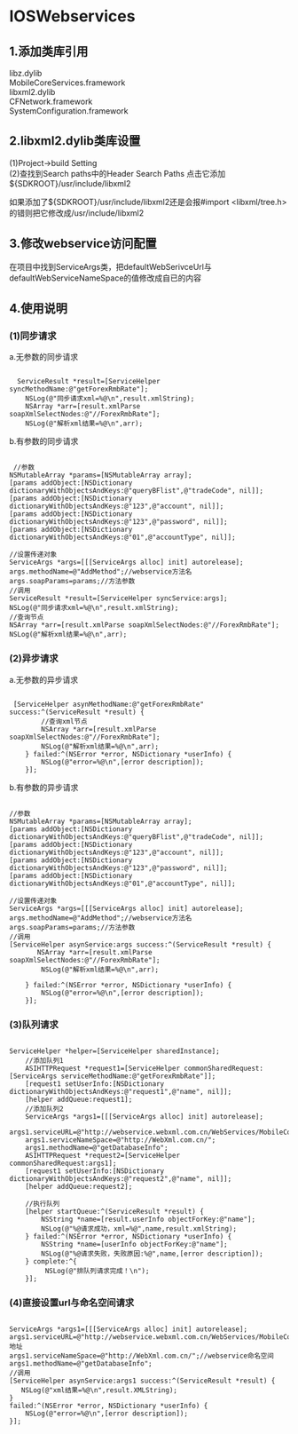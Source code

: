 IOSWebservices
==============
1.添加类库引用
------------
libz.dylib<br/>
MobileCoreServices.framework<br/>
libxml2.dylib<br/>
CFNetwork.framework<br/>
SystemConfiguration.framework<br/>

2.libxml2.dylib类库设置
------------
(1)Project->build Setting<br/>
(2)查找到Search paths中的Header Search Paths 点击它添加${SDKROOT}/usr/include/libxml2<br/>

如果添加了${SDKROOT}/usr/include/libxml2还是会报#import <libxml/tree.h>的错则把它修改成/usr/include/libxml2<br/>

3.修改webservice访问配置
------------
在项目中找到ServiceArgs类，把defaultWebSerivceUrl与defaultWebServiceNameSpace的值修改成自已的内容<br/>

4.使用说明
------------
### (1)同步请求<br/>
a.无参数的同步请求<br/>
<pre><code>
  ServiceResult *result=[ServiceHelper syncMethodName:@"getForexRmbRate"];
    NSLog(@"同步请求xml=%@\n",result.xmlString);
    NSArray *arr=[result.xmlParse soapXmlSelectNodes:@"//ForexRmbRate"];
    NSLog(@"解析xml结果=%@\n",arr);
</code></pre>
b.有参数的同步请求
<pre><code>
 //参数
NSMutableArray *params=[NSMutableArray array];
[params addObject:[NSDictionary dictionaryWithObjectsAndKeys:@"queryBFlist",@"tradeCode", nil]];
[params addObject:[NSDictionary dictionaryWithObjectsAndKeys:@"123",@"account", nil]];
[params addObject:[NSDictionary dictionaryWithObjectsAndKeys:@"123",@"password", nil]];
[params addObject:[NSDictionary dictionaryWithObjectsAndKeys:@"01",@"accountType", nil]];
     
//设置传递对象
ServiceArgs *args=[[[ServiceArgs alloc] init] autorelease];
args.methodName=@"AddMethod";//webservice方法名
args.soapParams=params;//方法参数
//调用
ServiceResult *result=[ServiceHelper syncService:args];
NSLog(@"同步请求xml=%@\n",result.xmlString);
//查询节点
NSArray *arr=[result.xmlParse soapXmlSelectNodes:@"//ForexRmbRate"];    
NSLog(@"解析xml结果=%@\n",arr);
</code></pre>
### (2)异步请求
a.无参数的异步请求
<pre><code>
 [ServiceHelper asynMethodName:@"getForexRmbRate" success:^(ServiceResult *result) {
        //查询xml节点
        NSArray *arr=[result.xmlParse soapXmlSelectNodes:@"//ForexRmbRate"];
        NSLog(@"解析xml结果=%@\n",arr);
    } failed:^(NSError *error, NSDictionary *userInfo) {
        NSLog(@"error=%@\n",[error description]);
    }];
</code></pre>
b.有参数的异步请求
<pre><code>
//参数
NSMutableArray *params=[NSMutableArray array];
[params addObject:[NSDictionary dictionaryWithObjectsAndKeys:@"queryBFlist",@"tradeCode", nil]];
[params addObject:[NSDictionary dictionaryWithObjectsAndKeys:@"123",@"account", nil]];
[params addObject:[NSDictionary dictionaryWithObjectsAndKeys:@"123",@"password", nil]];
[params addObject:[NSDictionary dictionaryWithObjectsAndKeys:@"01",@"accountType", nil]];
     
//设置传递对象
ServiceArgs *args=[[[ServiceArgs alloc] init] autorelease];
args.methodName=@"AddMethod";//webservice方法名
args.soapParams=params;//方法参数
//调用
[ServiceHelper asynService:args success:^(ServiceResult *result) {
       NSArray *arr=[result.xmlParse soapXmlSelectNodes:@"//ForexRmbRate"];
        NSLog(@"解析xml结果=%@\n",arr);
        
    } failed:^(NSError *error, NSDictionary *userInfo) {
        NSLog(@"error=%@\n",[error description]);
    }]; 
</code></pre>
### (3)队列请求<br/>
<pre><code>
ServiceHelper *helper=[ServiceHelper sharedInstance];
    //添加队列1
    ASIHTTPRequest *request1=[ServiceHelper commonSharedRequest:[ServiceArgs serviceMethodName:@"getForexRmbRate"]];
    [request1 setUserInfo:[NSDictionary dictionaryWithObjectsAndKeys:@"request1",@"name", nil]];
    [helper addQueue:request1];
    //添加队列2
    ServiceArgs *args1=[[[ServiceArgs alloc] init] autorelease];
    args1.serviceURL=@"http://webservice.webxml.com.cn/WebServices/MobileCodeWS.asmx";
    args1.serviceNameSpace=@"http://WebXml.com.cn/";
    args1.methodName=@"getDatabaseInfo";
    ASIHTTPRequest *request2=[ServiceHelper commonSharedRequest:args1];
    [request1 setUserInfo:[NSDictionary dictionaryWithObjectsAndKeys:@"request2",@"name", nil]];
    [helper addQueue:request2];

    //执行队列
    [helper startQueue:^(ServiceResult *result) {
        NSString *name=[result.userInfo objectForKey:@"name"];
        NSLog(@"%@请求成功，xml=%@",name,result.xmlString);
    } failed:^(NSError *error, NSDictionary *userInfo) {
        NSString *name=[userInfo objectForKey:@"name"];
        NSLog(@"%@请求失败，失败原因:%@",name,[error description]);
    } complete:^{
         NSLog(@"排队列请求完成！\n");
    }];
</code></pre>
### (4)直接设置url与命名空间请求<br/>
<pre><code>
ServiceArgs *args1=[[[ServiceArgs alloc] init] autorelease];
args1.serviceURL=@"http://webservice.webxml.com.cn/WebServices/MobileCodeWS.asmx";//webservice地址
args1.serviceNameSpace=@"http://WebXml.com.cn/";//webservice命名空间
args1.methodName=@"getDatabaseInfo";
//调用
[ServiceHelper asynService:args1 success:^(ServiceResult *result) {        
   NSLog(@"xml结果=%@\n",result.XMLString);
} 
failed:^(NSError *error, NSDictionary *userInfo) {
    NSLog(@"error=%@\n",[error description]);
}];
</code></pre>

